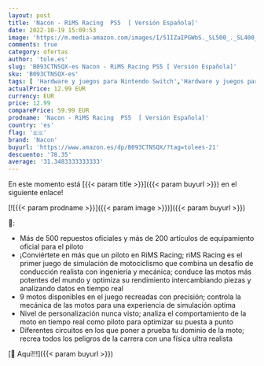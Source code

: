 ```yaml
---
layout: post
title: 'Nacon - RiMS Racing  PS5  [ Versión Española]'
date: 2022-10-19 15:09:53
image: 'https://m.media-amazon.com/images/I/51IZaIPGWbS._SL500_._SL400_.jpg'
comments: true
category: ofertas
author: 'tole.es'
slug: 'B093CTNSQX-es Nacon - RiMS Racing PS5 [ Versión Española]'
sku: 'B093CTNSQX-es'
tags: [ 'Hardware y juegos para Nintendo Switch','Hardware y juegos para PlayStation 4','Hardware y juegos para PlayStation 5','Hardware y juegos para Xbox One','Juegos para PlayStation 5','Videojuegos','nacon','ps5','🇪🇸', ]
actualPrice: 12.99 EUR
currency: EUR
price: 12.99
comparePrice: 59.99 EUR
prodname: 'Nacon - RiMS Racing  PS5  [ Versión Española]'
country: 'es'
flag: '🇪🇸'
brand: 'Nacon'
buyurl: 'https://www.amazon.es/dp/B093CTNSQX/?tag=tolees-21'
descuento: '78.35'
average: '31.3483333333333'
---
```


En este momento está [{{< param title >}}]({{< param buyurl >}}) en el siguiente enlace!

[![{{< param prodname >}}]({{< param image >}})]({{< param buyurl >}})

🔎:

- Más de 500 repuestos oficiales y más de 200 artículos de equipamiento oficial para el piloto
- ¡Conviértete en más que un piloto en RiMS Racing; riMS Racing es el primer juego de simulación de motociclismo que combina un desafío de conducción realista con ingeniería y mecánica; conduce las motos más potentes del mundo y optimiza su rendimiento intercambiando piezas y analizando datos en tiempo real
- 9 motos disponibles en el juego recreadas con precisión; controla la mecánica de las motos para una experiencia de simulación optima
- Nivel de personalización nunca visto; analiza el comportamiento de la moto en tiempo real como piloto para optimizar su puesta a punto
- Diferentes circuitos en los que poner a prueba tu dominio de la moto; recrea todos los peligros de la carrera con una física ultra realista

[🛒 Aquí!!!]({{< param buyurl >}})
